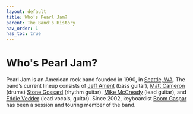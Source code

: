 ```yaml
---
layout: default
title: Who's Pearl Jam?
parent: The Band's History
nav_order: 1
has_toc: true
---
```


# Who's Pearl Jam?

Pearl Jam is an American rock band founded in 1990, in [Seattle, WA](https://google.com). The band’s current lineup consists of [Jeff Ament](https://google.com) (bass guitar), [Matt Cameron](https://google.com) (drums) [Stone Gossard](https://google.com) (rhythm guitar), [Mike McCready](https://google.com) (lead guitar), and [Eddie Vedder](https://google.com) (lead vocals, guitar). Since 2002, keyboardist [Boom Gaspar](https://google.com) has been a session and touring member of the band.
